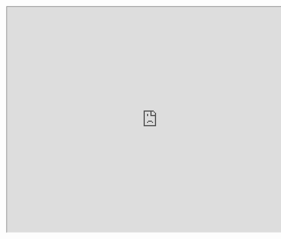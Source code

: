 <iframe width="800" height="600" src="https://docs.google.com/document/d/e/2PACX-1vSYDMHQqSxMoP4yKXn88Cq-XbXw6IGhLGW71io5V9G-SOLnITVBo0bux8IvHE2uMM-X3eHDByCe03dX/pub?embedded=true"></iframe>
